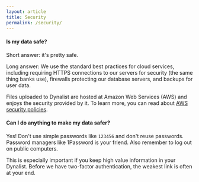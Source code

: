 ```yaml
---
layout: article
title: Security
permalink: /security/
---
```


#### Is my data safe?

Short answer: it's pretty safe.

Long answer: We use the standard best practices for cloud services, including requiring HTTPS connections to our servers for security (the same thing banks use), firewalls protecting our database servers, and backups for user data.

Files uploaded to Dynalist are hosted at Amazon Web Services (AWS) and enjoys the security provided by it. To learn more, you can read about [AWS security policies](https://aws.amazon.com/security/).

#### Can I do anything to make my data safer?

Yes! Don't use simple passwords like `123456` and don't reuse passwords. Password managers like 1Password is your friend. Also remember to log out on public computers.

This is especially important if you keep high value information in your Dynalist. Before we have two-factor authentication, the weakest link is often at your end.